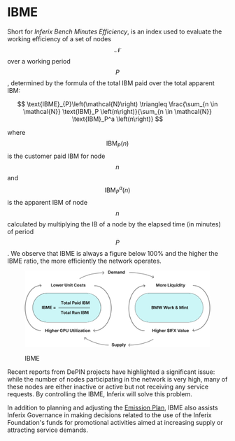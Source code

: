 # IBME

Short for _Inferix Bench Minutes Efficiency_, is an index used to evaluate the working efficiency of a set of nodes $$\mathcal{N}$$ over a working period $$P$$, determined by the formula of the total IBM paid over the total apparent IBM:

$$
\text{IBME}_{P}\left(\mathcal{N}\right) \triangleq \frac{\sum_{n \in \mathcal{N}} \text{IBM}_P \left(n\right)}{\sum_{n \in \mathcal{N}} \text{IBM}_P^a \left(n\right)}
$$

where $$\text{IBM}_P \left(n\right)$$ is the customer paid IBM for node $$n$$ and $$\text{IBM}_P^a \left(n\right)$$ is the apparent IBM of node $$n$$ calculated by multiplying the IB of a node by the elapsed time (in minutes) of period $$P$$. We observe that IBME is always a figure below 100% and the higher the IBME ratio, the more efficiently the network operates.

<figure><img src="../../../.gitbook/assets/ibme-diagram.svg" alt=""><figcaption><p>IBME</p></figcaption></figure>

Recent reports from DePIN projects have highlighted a significant issue: while the number of nodes participating in the network is very high, many of these nodes are either inactive or active but not receiving any service requests. By controlling the IBME, Inferix will solve this problem.

In addition to planning and adjusting the [Emission Plan](../burn-mint-work-token-issuance-model.md), IBME also assists Inferix Governance in making decisions related to the use of the Inferix Foundation's funds for promotional activities aimed at increasing supply or attracting service demands.
